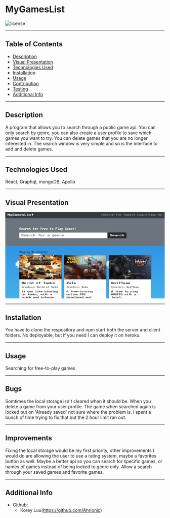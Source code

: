 # MyGamesList

  ![license](https://img.shields.io/badge/license-MIT-blue)

  ***
  ## Table of Contents
  - [Description](#description)
  - [Visual Presentation](#visual-presentation)
  - [Technologies Used](#technologies-used)
  - [Installation](#installation)
  - [Usage](#usage)
  - [Contribution](#contribution)
  - [Testing](#testing)
  - [Additional Info](#additional-info)

  ***
  ## Description
  A program that allows you to search through a public game api. You can only search by genre, you can also create a user profile to save which games you want to try. You can delete games that you are no longer interested in. The search window is very simple and so is the interface to add and delete games.

  ***
  ## Technologies Used
  React, Graphql, mongoDB, Apollo

  ***
  ## Visual Presentation
  ![VisualPresentation](images/Screenshot_1.png)

  ***
  ## Installation
  You have to clone the respository and npm start both the server and client folders. No deployable, but if you need I can deploy it on heroku.

  ***
  ## Usage
  Searching for free-to-play games

  ***
  ## Bugs
  Somtimes the local storage isn't cleared when it should be. When you delete a game from your user profile. The game when searched again is locked out on 'Already saved' not sure where the problem is. I spent a bunch of time trying to fix that but the 2 hour limit ran out.

  ***
  ## Improvements
  Fixing the local storage would be my first priority, other improvements I would do are allowing the user to use a rating system, maybe a favorites button as well. Maybe a better api so you can search for specific games, or names of games instead of being locked to genre only. Allow a search through your saved games and favorite games. 

  ***
  ## Additional Info
  - Github: 
      - Korey Luu(https://github.com/Ahrionic)

